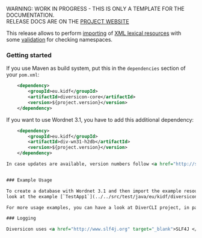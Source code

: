 <p class="josman-to-strip">
WARNING: WORK IN PROGRESS - THIS IS ONLY A TEMPLATE FOR THE DOCUMENTATION. <br/>
RELEASE DOCS ARE ON THE <a href="http://diversicon-kb.eu/manual/diversicon-core" target="_blank">PROJECT WEBSITE</a>
</p>


This release allows to perform [importing](Operations.md#xml-import) of [XML lexical resources](DiversiconLMF.md) with some [validation](Operations.md#xml-validation) for checking namespaces.

 <!--If you are upgrading from previous version, see [Release notes](CHANGES.md).-->

### Getting started

If you use Maven as build system, put this in the `dependencies` section of your `pom.xml`:

```xml
    <dependency>
        <groupId>eu.kidf</groupId>
        <artifactId>diversicon-core</artifactId>
        <version>${project.version}</version>
    </dependency>
```


If you want to use Wordnet 3.1, you have to add this additional dependency:

```xml
	<dependency>
		<groupId>eu.kidf</groupId>
		<artifactId>div-wn31-h2db</artifactId>
		<version>${project.version}</version>		
	</dependency>

In case updates are available, version numbers follow <a href="http://semver.org/" target="_blank">semantic versioning</a> rules.


### Example Usage

To create a database with Wordnet 3.1 and then import the example resource Smartphones, you can
look at the example [`TestApp1`](../../src/test/java/eu/kidf/diversicon/core/test/TestApp1.java) 

For more usage examples, you can have a look at DiverCLI project, in particular the various [Commands](https://github.com/diversicon-kb/divercli/tree/master/src/main/java/eu/kidf/diversicon/cli/commands)

### Logging

Diversicon uses <a href="http://www.slf4j.org" target="_blank">SLF4J </a> logging system. Library has only `slf4j-api` as dependency. For using logging during development / testing, see [the wiki](../../../wiki/#logging).